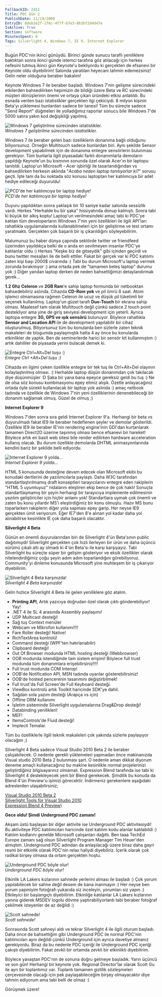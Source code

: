 ```yaml
---
FallbackID: 2451
Title: PDC Gün 2
PublishDate: 11/19/2009
EntryID: 8deb162f-1f6c-4f7f-b7e3-863bf2d4d47e
IsActive: True
Section: software
MinutesSpent: 0
Tags: Silverlight 4, Windows 7, IE 9, Internet Explorer
---
```

Bugün PDC'nin ikinci günüydü. Birinci günde sunucu taraflı yeniliklere
baktıktan sonra ikinci günde istemci tarafına göz atılacağı için herkes
nefesini tutmuş ikinci gün Keynote'u bekliyordu ki gerçekten de efsanevi
bir Keynote oldu diyebilirim! Salonda yaratılan heyecanı tahmin
edemezsiniz! Gelin neler olduğuna beraber bakalım!

Keynote Windows 7 ile beraber başladı. Windows 7'nin gelişme sürecindeki
etkilerden bahsedilirken hepimizin de bildiği üzere Beta ve RC
sürecindeki müşteri dönüşlerinin önemi ve ortaya çıkan üründeki etkisi
anlatıldı. Bu esnada verilen bazı istatistikler gerçekten ilgi
çekiciydi. 8 milyon kişinin Beta'yı yüklemesi bunlardan sadece bir
tanesi! Tüm bu süreçte sadece "Send Report" düğmeleri ile yolladığımız
raporlar sonucu bile Windows 7'de 5000 satıra yakın kod değişikliği
yapılmış.

![Windows 7 geliştirilme sürecinden
istatistikler.](http://cdn.daron.yondem.com/assets/2451/18112009_1.jpg)\
*Windows 7 geliştirilme sürecinden istatistikler.*

Windows 7 ile beraber gelen bazı özelliklerin donanıma bağlı olduğunu
biliyorsunuz. Örneğin Multitouch sadece bunlardan biri. Aynı şekilde
Sensor development yapabilmek için de donanıma entegre sensörlerin
bulunması gerekiyor. Tüm bunlarla ilgili piyasadaki farklı donanımlarla
demoların yapıldığı Keynote'un bu kısmının sonunda özel olarak Acer'ın
bir laptopu tanıtıldı. Laptop'un Microsoft - Acer işbirliği ile
tasarlandığından vs bahsedilirken herkesin aklında "*Acaba neden laptop
tanıtıyorlar ki?*" sorusu geçti. İşte tam da bu noktada söz konusu
laptoptan her katılımcıya bir adet hediye edileceği duyuruldu!

![PCD'de her katılımcıya bir laptop
hediye!](http://cdn.daron.yondem.com/assets/2451/18112009_2.jpg)\
*PCD'de her katılımcıya bir laptop hediye!*

Duyuru yapıldıktan sonra yaklaşık bir 10 saniye kadar salonda sessizlik
vardı. Herkes "Herhalde bu bir şaka" hissiyatında donup kalmıştı. Sonra
tabi ki büyük bir alkış koptu! Laptop'un verilmesindeki amaç tabi ki
PDC'ye katılan tüm developerların Windows 7'nin yeni özellikleri ile
ilgili API'ları rahatlıkla uygulamalarında kullanabilmeleri için bir
geliştirme ve test ortamı yaratmaktı. Gerçekten çok başarılı bir iş
çıkarıldığını söyleyebilirim.

Malumunuz bu haber dünya çapında sektörde twitter ve friendfeed
üzerinden yayıldıkça belki de o anda en sevilmeyen insanlar PDC'ye
katılanlar oldu :) Herkes "Keşke biz de gitseydik" gibi içinden geçirdi
ve bunu twitter mesajları ile de belli ettiler. Fakat bir gerçek var ki
PDC katılımı zaten kişi başı 2000\$ civarında :) Tabi bu durum
Microsoft'u laptop vermek zorunda bırakmıyor :) ama ortada pek de
"tamamen beleş laptop" durumu yok :) Diğer yandan laptop derken de neden
bahsettiğimizi detaylandırmak gerek...

**1.2 Ghz Celeron** ve **2GB Ram**'e sahip laptop formunda bir
netbooktan bahsedebiliriz aslında. Cihazda **CD-Rom yok** ve pil ömrü 8
saat. Atom işlemci olmamasına rağmen Celeron ile ucuz ve düşük pil
tüketimli bir seçenek kullanılmış. Laptop'un güzel tarafı **Duo-Touch**
bir ekrana sahip olması. Maalesef tam olarak Multitouch değil çünkü
sadece 2 touch point destekliyor ama yine de giriş seviyesi development
için yeterli. Ayrıca laptopa entegre **3G, GPS ve ışık sensörü**
bulunuyor. Böylece rahatlıkla **Sensor and Location API** ile de
development yapılabilir bir cihaz oluşturulmuş. Biliyorsunuz tüm bu
konularda ben sizlerle zaten teknik makaleleri de blogumda paylaşmıştık
hatta 4 ay önce bu konularda etkinlikler de yaptık. Ben de seminerlerde
harici bir sensör kit kullanmıştım :) artık dahililer de piyasada yerini
bulacak demek ki.

![Entegre Ctrl+Alt+Del tuşu
:)](http://cdn.daron.yondem.com/assets/2451/18112009_3.jpg)\
*Entegre Ctrl +Alt+Del tuşu :)*

Cihazda en ilgimi çeken özellikle entegre bir tek tuş ile Ctrl+Alt+Del
olayının kolaylaştırılmış olması. :) Herhalde laptop düşün donanımdan
çok takılacak diye düşünmüşler :D Şaka bir yana bana epeyce gereksiz
geldi bu tuş :) Ne de olsa söz konusu kombinasyonu epey elimiz alışık.
Özetle anlayacağınız ortada öyle sürekli kullanılacak bir laptop yok
aslında :) amaç netbook tadında ve özellikle de Windows 7'nin yeni
özelliklerinin denenebileceği bir donanım sağlamak olmuş. Güzel de olmuş
;)

**Internet Explorer 9**

Windows 7'den sonra sıra geldi Internet Explorer 9'a. Herhangi bir beta
vs duyurulmadı fakat IE9 ile beraber hedeflenen şeyler ve demolar
gösterildi. Özellikle IE9 ile beraber IE'nin rendering engine'inin
GDI'dan kurtarılarak tamamen Direct2D üzerine taşınmış olması bence
efsanevi bir hareket! Böylece artık en basit web sitesi bile render
edilirken hardware acceleration kullanış olacak. Bu durum özellikle
demolarda DHTML animasyonlarında kendini bariz bir şekilde belli
ediyordu.

![Internet Explorer 9
yolda...](http://cdn.daron.yondem.com/assets/2451/18112009_4.jpg)\
*Internet Explorer 9 yolda...*

HTML 5 konusunda desteğine devam edecek olan Microsoft ekibi bu konudaki
dertlerini de yazılımcılarla paylaştı. Daha W3C tarafından
standartlaştırılmamış draft konseptleri tarayıcılarını entegre eden
rakiplerin "HTML 5 uyumluyuz" nidalarını eleştiren ekip bence de çok
haklı! Sonuçta standartlaşmamış bir şeyin herhangi bir tarayıcıya
implemente edilmesinin yazılım geliştiriciler için hiçbir anlamı yok!
Standartlara uymak çok önemli ve zaten bu konu yıllardır MS'i
eleştirdiğimiz bir konu olmuştu. Hazır MS bunu toparlarken rakiplerin
diğer yola sapması epey garip. Her neyse IE9 gerçekten ümit veriyorum.
Eğer IE7'den 8'e alınan yol kadar daha yol alınabilirse kesinlikle IE
çok daha başarılı olacaktır.

**Silverlight 4 Beta**

Günün en önemli duyurularından biri de Silverlight 4'ün Beta'sının
public dağıtımıydı! Silverlight gerçekten çok hızlı ilerleyen bir ürün
ve daha üçüncü sürümü çıkalı altı ay olmadı ki 4'ün Beta'sı ile karşı
karşıyayız. Tabi Silverlight bu süreçte süper bir gelişim gösteriyor ve
eksik özellikler olarak nitelendirdiğimiz çoğu şeyin adım adım
toparlandığını görebiliyoruz. Community'yi dinleme konusunda Microsoft
yine muhteşem bir iş çıkarıyor diyebilirim.

![Silverlight 4 Beta
karşınızda!](http://cdn.daron.yondem.com/assets/2451/18112009_5.jpg)\
*Silverlight 4 Beta karşınızda!*

Gelin hızlıce Silverlight 4 Beta ile gelen yeniliklere göz atalım.

-   **Printing API**, Artık yazıcıya doğrudan özel olarak çıktı
    gönderebiliyor! Yay!
-   .NET 4 ile SL 4 arasında Assembly paylaşımı!
-   UDP Multicast desteği!
-   Sağ tuş Context menüler
-   Webcam ve Mikrofon kullanımı!!!!
-   Fare Roller desteği! Native!
-   RichTextArea kontrolü!
-   Command desteği (WPF'ten hatırlanabilir)
-   Clipboard desteği!
-   Out Of Browser modunda HTML hosting desteği (Webbrowser)
-   OOB modunda istendiğinde tam sistem erişimi! Böylece full trust
    modunda tüm donanımlara erişebilirsiniz!!!!
-   Full trust modunda COM Interop!
-   OOB'de Notification API, MSN tadında uyarılar gösterebilirsiniz!
-   OOB'de hosted pencerenin tasarımını değiştirbilmek!
-   Full trust'da Full Screen'de Full Keyboard desteği.
-   ViewBox kontrolü artık Toolkit haricinde SDK'ye dahil.
-   Sağdan sola yazım desteği (Arapça vs için)
-   Offline DRM kullanımı
-   İşletim sisteminde Silverlight uygulamalarına Drag&Drop desteği!
-   Databinding yenilikleri!
-   MEF!
-   ItemsControls'de Fluid desteği!
-   Implecit Temalar.

Tüm bu özelliklerle ilgili teknik makaleleri çok yakında sizlerle
paylaşıyor olacağım ;) 

Silverlight 4 Beta sadece Visual Studio 2010 Beta 2 ile beraber
çalışabilecek. O nedenle gerekli yüklemeleri yapmadan önce makinanızda
Visual studio 2010 Beta 2 bulunması şart. O nedenle aman dikkat diyorum
deneme amaçlı kullanacağınız bu makine kesinlikle normal projelerinizi
geliştirdiğiniz bilgisayarınız olmamalı. Expression Blend tarafında ise
tabi ki Silverlight 4 destekleyecek yeni bir Blend gerekecek. Şimdilik
bu konuda da Blend 4'ün Preview'u işimizi görecektir. İndirmeniz
gerekenlere aşağıdaki adreslerden ulaşabilirsiniz;

[Visual Studio 2010 Beta
2](http://msdn.microsoft.com/en-us/vstudio/dd582936.aspx)\
 [Silverlight Tools for Visual Studio
2010](http://go.microsoft.com/fwlink/?LinkID=177508)\
 [Expression Blend 4
Preview](http://go.microsoft.com/fwlink/?LinkId=169446)\

**Gece oldu! Şimdi Underground PDC zamanı!**

Akşam üstü başlayan bir diğer aktivite ise Underground PDC
aktivitesiydi! Bu aktiviteye PDC katılımcıları haricinde özel katılım
kodu alanlar katılabildi :) Katılım kodlarını genelde Microsoft
çalışanları dağıttı. Ben taaa TechEd Europe zamanı sağ olsun Silverlight
Program Manager Tim Heuer'den almıştım. Underground PDC adından da
anlaşılacağı üzere biraz daha gayri resmi bir etkinlik olarak PDC'nin
relax haliydi diyebiliriz. İçerik olarak çok radikal birşey olmasa da
ortam gerçekten hoştu.

![Underground PDC böyle
olur!](http://cdn.daron.yondem.com/assets/2451/18112009_6.jpg)\
*Underground PDC böyle olur!*

Etkinlik LA Lakers kızlarının sahnede yerlerini alması ile başladı :)
Çok yorum yapılabilecek bir sahne değil desem de bana inanmayın :) Her
neyse ben yorum yapmiyim fotoğrafı yukarıda siz inceleyin, yorumları siz
yapın :) Etkileyici bir başlangıçtı diyebilirim. Etkinliğe katılanlar LA
Lakers kızlarının yanına giderek MSDEV logolu dövme yaptırabiliyorlardı
tabi beraber fotoğraf çekilmek isteyenler de az değildi :)

![Scott
sahnede!](http://cdn.daron.yondem.com/assets/2451/18112009_7.jpg)\
*Scott sahnede!*

Sonrasında Scott sahneyi aldı ve tekrar Silverlight 4 ile ilgili oturum
başladı. Daha önce de bahsettiğim gibi Underground PDC ile normal
PDC'nin katılımcıları aynı değildi çünkü Underground için ayrıca
davetiye almanız gerekiyordu. Biraz da bu nedenle PDC içeriği ile
Underground PDC içeriği çakıştı diyebilirim. Fakat zevkli bir ortamda
zevkli bir etkinlikti diyebilirim.

Böylece yavaştan PDC'nin de sonuna doğru gelmeye başladık. Yarın üçüncü
ve son gün! Herhangi bir keynote yok. Regional Director'lar olarak Scott
Gu ile ayrı bir toplantımız var. Toplantı tamamen gizlilik sözleşmeleri
çerçevesinde olacağı için pek paylaşabileceğim birşey olmayacaktır diye
tahmin ediyorum ama tabi belli de olmaz :)

Görüşmek üzere!


